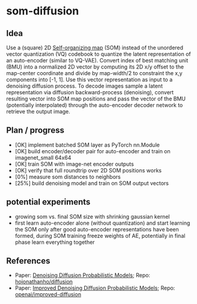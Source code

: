 # som-diffusion

## Idea
Use a (square) 2D [Self-organizing map](https://en.wikipedia.org/wiki/Self-organizing_map) (SOM) instead of the unordered vector quantization (VQ) codebook to quantize the latent representation of an auto-encoder (similar to VQ-VAE). Convert index of best matching unit (BMU) into a normalized 2D vector by computing its 2D x/y offset to the map-center coordinate and divide by map-width/2 to constraint the x,y components into [-1, 1]. Use this vector representation as input to a denoising diffusion process. To decode images sample a latent representation via diffusion backward-process (denoising), convert resulting vector into SOM map positions and pass the vector of the BMU (potentially interpolated) through the auto-encoder decoder network to retrieve the output image.

## Plan / progress
- [OK] implement batched SOM layer as PyTorch nn.Module 
- [OK] build encoder/decoder pair for auto-encoder and train on imagenet_small 64x64
- [OK] train SOM with image-net encoder outputs
- [OK] verify that full roundtrip over 2D SOM positions works
- [0%] measure som distances to neighbors
- [25%] build denoising model and train on SOM output vectors 

## potential experiments
- growing som vs. final SOM size with shrinking gaussian kernel
- first learn auto-encoder alone (without quantization) and start learning the SOM only after good auto-encoder representations have been formed, during SOM training freeze weights of AE, potentially in final phase learn everything together 

## References
- Paper: [Denoising Diffusion Probabilistic Models](https://arxiv.org/abs/2006.11239); Repo: [hojonathanho/diffusion](https://github.com/hojonathanho/diffusion)
- Paper: [Improved Denoising Diffusion Probabilistic Models](https://arxiv.org/abs/2102.09672); Repo: [openai/improved-diffusion](https://github.com/openai/improved-diffusion)
